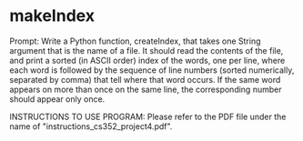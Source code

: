 # makeIndex
Prompt: Write a Python function, createIndex, that takes one String argument that is the name of a file. It should read the contents of the file, and print a sorted (in ASCII order) index of the words, one per line, where each word is followed by the sequence of line numbers (sorted numerically, separated by comma) that tell where that word occurs. If the same word appears on more than once on the same line, the corresponding number should appear only once.

INSTRUCTIONS TO USE PROGRAM:  Please refer to the PDF file under the name of "instructions_cs352_project4.pdf".
